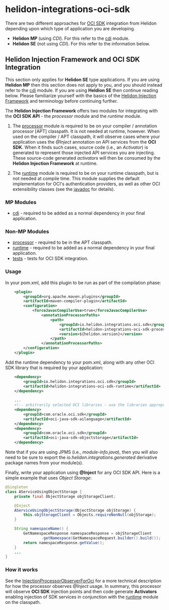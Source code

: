 # helidon-integrations-oci-sdk

There are two different approaches for [OCI SDK](https://docs.oracle.com/en-us/iaas/Content/API/SDKDocs/javasdk.htm) integration from Helidon depending upon which type of application you are developing.
* **Helidon MP** (using _CDI_). For this refer to the [cdi](./cdi) module.
* **Helidon SE** (not using _CDI_). For this refer to the information below.

## Helidon Injection Framework and OCI SDK Integration
This section only applies for **Helidon SE** type applications. If you are using **Helidon MP** then this section does not apply to you, and you should instead refer to the [cdi](./cdi) module. If you are using **Heldion SE** then continue reading below. Please familiarize yourself with the basics of the [Helidon Injection Framework](../../../pico) and terminology before continuing further.

The **Helidon Injection Framework** offers two modules for integrating with the **OCI SDK API** - the _processor_ module and the _runtime_ module.

1. The [processor](./processor) module is required to be on your compiler / annotation processor [APT] classpath. It is not needed at runtime, however. When used on the compiler / APT classpath, it will observe cases where your application uses the _@Inject_ annotation on API services from the **OCI SDK**.  When it finds such cases, source code (i.e., an _Activator_) is generated to represent those injected API services you are injecting. These source-code generated _activators_ will then be consumed by the **Helidon Injection Framework** at runtime.

2. The [runtime](./runtime) module is required to be on your runtime classpath, but is not needed at compile time. This module supplies the default implementation for OCI's authentication providers, as well as other OCI extensibility classes (see the [javadoc](./runtime/src/main/java/io/helidon/integrations/oci/sdk/runtime/package-info.java) for details).


### MP Modules
* [cdi](./cdi) - required to be added as a normal dependency in your final application.


### Non-MP Modules
* [processor](./processor) - required to be in the APT classpath.
* [runtime](./runtime) - required to be added as a normal dependency in your final application.
* [tests](./tests) - tests for OCI SDK integration.


### Usage

In your pom.xml, add this plugin to be run as part of the compilation phase:
```pom.xml
    <plugin>
        <groupId>org.apache.maven.plugins</groupId>
        <artifactId>maven-compiler-plugin</artifactId>
        <configuration>
            <forceJavacCompilerUse>true</forceJavacCompilerUse>
                <annotationProcessorPaths>
                    <path>
                        <groupId>io.helidon.integrations.oci.sdk</groupId>
                        <artifactId>helidon-integrations-oci-sdk-processor</artifactId>
                        <version>${helidon.version}</version>
                    </path>
                </annotationProcessorPaths>
        </configuration>
    </plugin>
```

Add the runtime dependency to your pom.xml, along with any other OCI SDK library that is required by your application:
```pom.xml
    <dependency>
        <groupId>io.helidon.integrations.oci.sdk</groupId>
        <artifactId>helidon-integrations-oci-sdk-runtime</artifactId>
    </dependency>
    
    ...
    <!-- arbitrarily selected OCI libraries - use the libraries appropriate for your application -->
    <dependency>
        <groupId>com.oracle.oci.sdk</groupId>
        <artifactId>oci-java-sdk-ailanguage</artifactId>
    </dependency>
    <dependency>
        <groupId>com.oracle.oci.sdk</groupId>
        <artifactId>oci-java-sdk-objectstorage</artifactId>
    </dependency>
```

Note that if you are using JPMS (i.e., _module-info.java_), then you will also need to be sure to export the _io.helidon.integrations.generated_ derivative package names from your module(s).

Finally, write your application using **@Inject** for any OCI SDK API. Here is a simple example that uses _Object Storage_:

```java
@Singleton
class AServiceUsingObjectStorage {
    private final ObjectStorage objStorageClient;

    @Inject
    AServiceUsingObjectStorage(ObjectStorage objStorage) {
        this.objStorageClient = Objects.requireNonNull(objStorage);
    }

    String namespaceName() {
        GetNamespaceResponse namespaceResponse = objStorageClient
                .getNamespace(GetNamespaceRequest.builder().build());
        return namespaceResponse.getValue();
    }
    ...
}
```

### How it works
See the [InjectionProcessorObserverForOci](processor/src/main/java/io/helidon/integrations/oci/sdk/processor/InjectionProcessorObserverForOCI.java) for a more technical description for how the processor observes _@Inject_ usage. In summary, this processor will observe **OCI SDK** injection points and then code generate **Activators** enabling injection of SDK services in conjunction with the [runtime](./runtime) module on the classpath.
